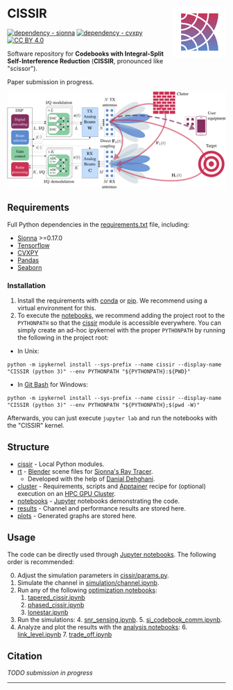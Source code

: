 # CISSIR <img src="pics/cissir-logo.svg" height="120" align="right">

[![dependency - sionna](https://img.shields.io/badge/sionna->=0.17.0-green)][sionna]
[![dependency - cvxpy](https://img.shields.io/badge/cvxpy-1.5.2-blue)][cvxpy]
[![CC BY 4.0][cc-by-shield]][cc-by]

[cc-by]: http://creativecommons.org/licenses/by/4.0/
[cc-by-shield]: https://img.shields.io/badge/License-CC%20BY%204.0-lightgrey.svg

[sionna]: https://nvlabs.github.io/sionna/
[cvxpy]: https://www.cvxpy.org/

Software repository for **Codebooks with Integral-Split Self-Interference Reduction**
(**CISSIR**, pronounced like "scissor").

Paper submission in progress.

![CISSIR diagram](pics/cissir_diagram.svg)

## Requirements

Full Python dependencies in the [requirements.txt](cluster/requirements.txt) file, including:

- [Sionna][sionna] >=0.17.0
- [Tensorflow](https://www.tensorflow.org/)
- [CVXPY][cvxpy]
- [Pandas](https://pandas.pydata.org/)
- [Seaborn](https://seaborn.pydata.org/)

### Installation

1. Install the requirements with [conda](https://docs.conda.io/projects/conda/en/stable/commands/install.html)
or [pip](https://pip.pypa.io/en/stable/cli/pip_install/). We recommend using a virtual environment for this.
2. To execute the [notebooks](notebooks), we recommend adding the project root to the `PYTHONPATH` so that the
[cissir](cissir) module is accessible everywhere. You can simply create an ad-hoc ipykernel with the proper
`PYTHONPATH` by running the following in the project root:
* In Unix:
```shell
python -m ipykernel install --sys-prefix --name cissir --display-name "CISSIR (python 3)" --env PYTHONPATH "${PYTHONPATH}:${PWD}"
```     
* In [Git Bash](https://gitforwindows.org/) for Windows:
```shell
python -m ipykernel install --sys-prefix --name cissir --display-name "CISSIR (python 3)" --env PYTHONPATH "${PYTHONPATH};$(pwd -W)"
```     

Afterwards, you can just execute `jupyter lab` and run the notebooks with the "CISSIR" kernel.

## Structure

- [cissir](cissir) - Local Python modules.
- [rt](rt) - [Blender](https://www.blender.org/) scene files for
[Sionna's Ray Tracer](https://nvlabs.github.io/sionna/api/rt.html). 
  - Developed with the help of
  [Danial Dehghani](https://www.linkedin.com/in/danial-dehghani/).
- [cluster](cluster) - Requirements, scripts and
[Apptainer](https://apptainer.org/) recipe for (optional)
execution on an [HPC GPU Cluster](https://www.nvidia.com/en-us/glossary/high-performance-computing/).
- [notebooks](notebooks) - [Jupyter](https://jupyter.org/) notebooks demonstrating the code.
- [results](results) - Channel and performance results are stored here.
- [plots](plots) - Generated graphs are stored here.

## Usage

The code can be directly used through [Jupyter notebooks](notebooks).
The following order is recommended:

0. Adjust the simulation parameters in [cissir/params.py](cissir/params.py).
1. Simulate the channel in [simulation/channel.ipynb](notebooks/simulation/channel.ipynb).
2. Run any of the following [optimization notebooks](notebooks/simulation):
   1. [tapered_cissir.ipynb](notebooks/optimization/tapered_cissir.ipynb)
   2. [phased_cissir.ipynb](notebooks/optimization/phased_cissir.ipynb)
   3. [lonestar.ipynb](notebooks/optimization/lonestar.ipynb)
3. Run the simulations:
   4. [snr_sensing.ipynb](notebooks/simulation/snr_sensing.ipynb).
   5. [si_codebook_comm.ipynb](notebooks/simulation/si_codebook_comm.ipynb).
4. Analyze and plot the results with the [analysis notebooks](notebooks/analysis):
   6. [link_level.ipynb](notebooks/analysis/link_level.ipynb)
   7. [trade_off.ipynb](notebooks/analysis/trade_off.ipynb)

## Citation

_TODO submission in progress_
   
---
